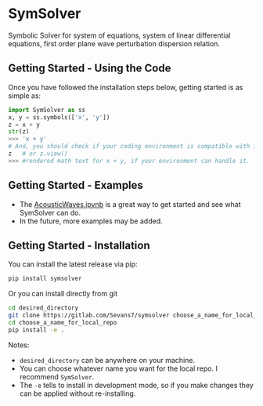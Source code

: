 # SymSolver

Symbolic Solver for system of equations, system of linear differential equations, first order plane wave perturbation dispersion relation.

## Getting Started - Using the Code

Once you have followed the installation steps below, getting started is as simple as:
```python
import SymSolver as ss
x, y = ss.symbols(['x', 'y'])
z = x + y
str(z)
>>> 'x + y'
# And, you should check if your coding environment is compatible with in-line rendering by trying:
z   # or z.view()
>>> #rendered math text for x + y, if your environment can handle it.
```

## Getting Started - Examples
- The [AcousticWaves.ipynb](AcousticWaves.ipynb) is a great way to get started and see what SymSolver can do.
- In the future, more examples may be added.

## Getting Started - Installation

You can install the latest release via pip:
```bash
pip install symsolver
```

Or you can install directly from git
```bash
cd desired_directory
git clone https://gitlab.com/Sevans7/symsolver choose_a_name_for_local_repo
cd choose_a_name_for_local_repo
pip install -e .
```

Notes:
- `desired_directory` can be anywhere on your machine.
- You can choose whatever name you want for the local repo. I recommend `SymSolver`.
- The `-e` tells to install in development mode, so if you make changes they can be applied without re-installing.




